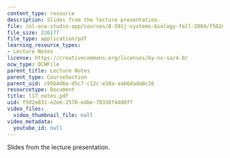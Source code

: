 ```yaml
---
content_type: resource
description: Slides from the lecture presentation.
file: /ol-ocw-studio-app/courses/8-591j-systems-biology-fall-2004/f502e831e2e62570edbe78338f4dd8ff_l17_notes.pdf
file_size: 226177
file_type: application/pdf
learning_resource_types:
- Lecture Notes
license: https://creativecommons.org/licenses/by-nc-sa/4.0/
ocw_type: OCWFile
parent_title: Lecture Notes
parent_type: CourseSection
parent_uid: c9564d6a-d5c7-c12c-e38a-aab6dada0c26
resourcetype: Document
title: l17_notes.pdf
uid: f502e831-e2e6-2570-edbe-78338f4dd8ff
video_files:
  video_thumbnail_file: null
video_metadata:
  youtube_id: null
---
```

Slides from the lecture presentation.